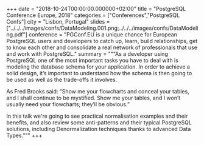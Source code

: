+++
date = "2018-10-24T00:00:00.000000+02:00"
title = "PostgreSQL Conference Europe, 2018"
categories = ["Conferences","PostgreSQL Confs"]
city = "Lisbon, Portugal"
slides = ["../../../images/confs/DataModeling.001.png;../../../images/confs/DataModeling.pdf"]
conference = "PGConf.EU is a unique chance for European PostgreSQL users and developers to catch up, learn, build relationships, get to know each other and consolidate a real network of professionals that use and work with PostgreSQL."
summary = """As a developer using PostgreSQL one of the most important tasks you have to deal with is modeling the database schema for your application. In order to achieve a solid design, it’s important to understand how the schema is then going to be used as well as the trade-offs it involves.

As Fred Brooks said: “Show me your flowcharts and conceal your tables, and I shall continue to be mystified. Show me your tables, and I won’t usually need your flowcharts; they’ll be obvious.”

In this talk we're going to see practical normalisation examples and their benefits, and also review some anti-patterns and their typical PostgreSQL solutions, including Denormalization techniques thanks to advanced Data Types."""
+++
